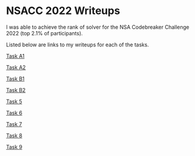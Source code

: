 
# **NSACC 2022 Writeups**

I was able to achieve the rank of solver for the NSA Codebreaker Challenge 2022 (top 2.1% of participants).

Listed below are links to my writeups for each of the tasks.

[Task A1](TaskA1/TaskA1_Writeup.md)

[Task A2](TaskA2/TaskA2_Writeup.md)

[Task B1](TaskB1/TaskB1_Writeup.md)

[Task B2](TaskB2/TaskB2_Writeup.md)

[Task 5](Task5/Task5_Writeup.md)

[Task 6](Task6/Task6_Writeup.md)

[Task 7](Task7/Task7_Writeup.md)

[Task 8](Task8/Task8_Writeup.md)

[Task 9](Task9/Task9_Writeup.md)